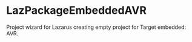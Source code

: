 # LazPackageEmbeddedAVR
Project wizard for Lazarus creating empty project for Target embedded: AVR.
